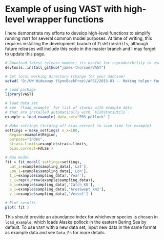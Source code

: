 # Example of using VAST with high-level wrapper functions

I here demonstrate my efforts to develop high-level functions to simplify running `VAST` for several common model purposes.  At time of writing, this requires installing the development branch of `FishStatsUtils`, although future releases will include this code in the master branch and I may forget to update this page.

```R
# Download latest release number; its useful for reproducibility to use a specific release number
devtools::install_github("james-thorson/VAST")

# Set local working directory (change for your machine)
setwd( "D:/UW Hideaway (SyncBackFree)/AFSC/2019-03 -- Making helper functions for VAST" )

# Load package
library(VAST)

# load data set
# see `?load_example` for list of stocks with example data 
# that are installed automatically with `FishStatsUtils`. 
example = load_example( data_set="EBS_pollock" )

# Make settings (turning off bias.correct to save time for example)
settings = make_settings( n_x=100, 
  Region=example$Region, 
  purpose="index", 
  strata.limits=example$strata.limits, 
  bias.correct=FALSE )

# Run model
fit = fit_model( settings=settings, 
  Lat_i=example$sampling_data[,'Lat'], 
  Lon_i=example$sampling_data[,'Lon'], 
  t_i=example$sampling_data[,'Year'], 
  c_i=rep(0,nrow(example$sampling_data)), 
  b_i=example$sampling_data[,'Catch_KG'], 
  a_i=example$sampling_data[,'AreaSwept_km2'], 
  v_i=example$sampling_data[,'Vessel'] )

# Plot results
plot( fit )
```

This should provide an abundance index for whichever species is chosen in `load_example`, which loads Alaska pollock in the eastern Bering Sea by default. To use `VAST` with a new data set, input new data in the same format as example data and see `Data_Fn` for more details.